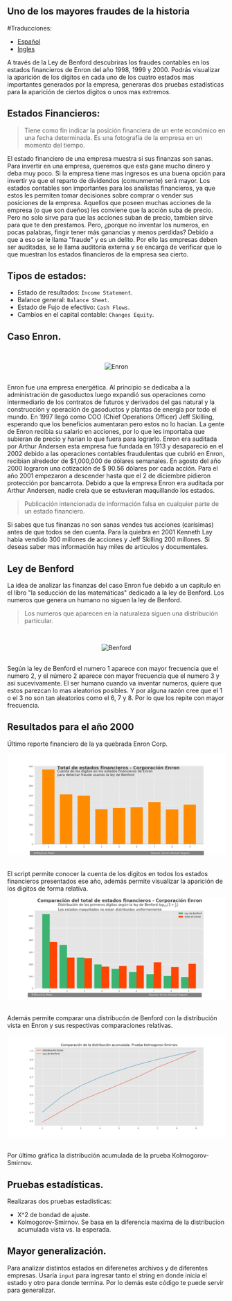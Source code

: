 Uno de los mayores fraudes de la historia
--------------------------------------------

#Traducciones:
* [Español](README.md)
* [Ingles](README-en.md)

A través de la Ley de Benford descubriras los fraudes contables en los estados financieros de Enron del año 1998, 1999 y 2000.
Podrás visualizar la aparición de los digitos en cada uno de los cuatro estados mas importantes generados por la empresa, 
generaras dos pruebas estadísticas para la aparición de ciertos digitos o unos mas extremos.

## Estados Financieros:
> Tiene como fin indicar la posición financiera de un ente económico en una fecha determinada. Es una fotografía de la empresa en un momento del tiempo.

El estado financiero de una empresa muestra si sus finanzas son sanas. Para invertir en una empresa, queremos que esta gane mucho dinero
y deba muy poco. Si la empresa tiene mas ingresos es una buena opción para invertir ya que el reparto de dividendos (comunmente) será mayor.
Los estados contables son importantes para los analistas financieros, ya que estos les permiten tomar decisiones sobre comprar 
o vender sus posiciones de la empresa. Aquellos que poseen muchas acciones de la empresa (o que son dueños) les conviene que la acción suba
de precio. Pero no solo sirve para que las acciones suban de precio, tambien sirve para que te den prestamos.
Pero, ¿porque no inventar los numeros, en pocas palabras, fingir tener más ganancias y menos perdidas? Debido a que a eso se le llama 
"fraude" y es un delito. Por ello las empresas deben ser auditadas, se le llama auditoria externa y se encarga de verificar que lo que 
muestran los estados financieros de la empresa sea cierto.

## Tipos de estados:
* Estado de resultados: `Income Statement`.
* Balance general: `Balance Sheet`.
* Estado de Fujo de efectivo: `Cash Flows`.
* Cambios en el capital contable: `Changes Equity`.

## Caso Enron.
<br/>
<p align="center">
<img src="https://upload.wikimedia.org/wikipedia/commons/thumb/3/3f/Logo_de_Enron.svg/1200px-Logo_de_Enron.svg.png" alt="Enron">
</p><br/>
Enron fue una empresa energética. Al principio se dedicaba a la administración de gasoductos 
luego expandió sus operaciones como intermediario de los contratos de futuros y derivados del gas natural 
y la construcción y operación de gasoductos y plantas de energía por todo el mundo. 
En 1997 llegó como COO (Chief Operations Officer) Jeff Skilling, esperando que los beneficios aumentaran
pero estos no lo hacian. La gente de Enron recibia su salario en acciones, por lo que les importaba que 
subieran de precio y harían lo que fuera para lograrlo.
Enron era auditada por Arthur Andersen esta empresa fue fundada en 1913 y desapareció en el 2002 debido a las operaciones contables
fraudulentas que cubrió en Enron, recibian alrededor de $1,000,000 de dólares semanales.
En agosto del año 2000 lograron una cotización de $ 90.56 dólares por cada acción. Para el año 2001 empezaron 
a descender hasta que el 2 de diciembre pidieron protección por bancarrota.
Debido a que la empresa Enron era auditada por Arthur Andersen, nadie creía que se estuvieran maquillando los estados.

> Publicación intencionada de información falsa en cualquier parte de un estado financiero.  

Si sabes que tus finanzas no son sanas vendes tus acciones (carísimas) antes de que todos se den cuenta. Para la quiebra en 2001
Kenneth Lay había vendido 300 millones de acciones y Jeff Skilling 200 millones. 
Si deseas saber mas información hay miles de articulos y documentales. 

## Ley de Benford
La idea de analizar las finanzas del caso Enron fue debido a un capitulo en el libro "la seducción de las matemáticas" 
dedicado a la ley de Benford. Los numeros que genera un humano no siguen la ley de Benford.
> Los numeros que aparecen en la naturaleza siguen una distribución particular.

<br/>
<p align="center">
<img src="https://upload.wikimedia.org/wikipedia/commons/thumb/4/46/Rozklad_benforda.svg/220px-Rozklad_benforda.svg.png" alt="Benford">
</p><br/>
Según la ley de Benford el numero 1 aparece con mayor frecuencia que el numero 2, y el número 2 aparece con mayor frecuencia que 
el numero 3 y así sucevivamente. El ser humano cuando va inventar numeros, quiere que estos parezcan lo mas aleatorios posibles.
Y por alguna razón cree que el 1 o el 3 no son tan aleatorios como el 6, 7 y 8. Por lo que los repite con mayor frecuencia.

## Resultados para el año 2000
Último reporte financiero de la ya quebrada Enron Corp. 
<br/>
<p align="center">
<img src="data/total_estados_financieros.png" alt="Benford">
</p><br/>El script permite conocer la cuenta de los digitos en todos los estados financieros presentados ese año, además permite visualizar la aparición de los digitos de forma relativa. 
<br/>
<p align="center">
<img src="data/comparacion_total_edos_financieros.png" alt="Benford">
</p><br/>
Además permite comparar una distribucón de Benford con la distribución vista en Enron y sus respectivas comparaciones relativas. 
<br/>
<p align="center">
<img src="data/distribucion_acumulada_kolmogorov.png" alt="Benford">
</p><br/>
Por último gráfica la distribución acumulada de la prueba Kolmogorov-Smirnov.

## Pruebas estadísticas.
Realizaras dos pruebas estadísticas:
* X^2 de bondad de ajuste.
* Kolmogorov-Smirnov. Se basa en la diferencia maxima de la distribucion acumulada vista vs. la esperada.

## Mayor generalización.
Para analizar distintos estados en diferenetes archivos y de diferentes empresas. 
Usaría `input` para ingresar tanto el string en donde inicia el estado y otro para
donde termina. Por lo demás este código te puede servir para generalizar.

